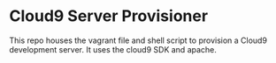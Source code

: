# Cloud9 Server Provisioner

This repo houses the vagrant file and shell script to provision a Cloud9 development server. It uses the cloud9 SDK and apache.

